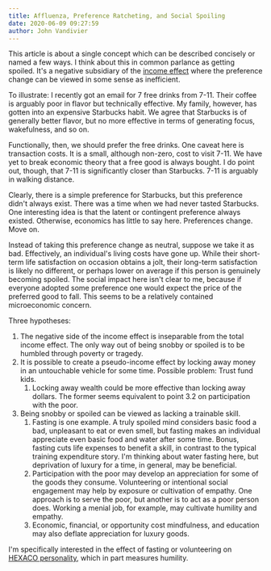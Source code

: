 ```yaml
---
title: Affluenza, Preference Ratcheting, and Social Spoiling
date: 2020-06-09 09:27:59
author: John Vandivier
---
```




<!-- wp:paragraph -->
<p>This article is about a single concept which can be described concisely or named a few ways. I think about this in common parlance as getting spoiled. It's a negative subsidiary of the <a href=\"https://www.investopedia.com/terms/i/incomeeffect.asp\">income effect</a> where the preference change can be viewed in some sense as inefficient.</p>
<!-- /wp:paragraph -->

<!-- wp:paragraph -->
<p>To illustrate: I recently got an email for 7 free drinks from 7-11. Their coffee is arguably poor in flavor but technically effective. My family, however, has gotten into an expensive Starbucks habit. We agree that Starbucks is of generally better flavor, but no more effective in terms of generating focus, wakefulness, and so on.</p>
<!-- /wp:paragraph -->

<!-- wp:paragraph -->
<p>Functionally, then, we should prefer the free drinks. One caveat here is transaction costs. It is a small, although non-zero, cost to visit 7-11. We have yet to break economic theory that a free good is always bought. I do point out, though, that 7-11 is significantly closer than Starbucks. 7-11 is arguably in walking distance.</p>
<!-- /wp:paragraph -->

<!-- wp:paragraph -->
<p>Clearly, there is a simple preference for Starbucks, but this preference didn't always exist. There was a time when we had never tasted Starbucks. One interesting idea is that the latent or contingent preference always existed. Otherwise, economics has little to say here. Preferences change. Move on.</p>
<!-- /wp:paragraph -->

<!-- wp:paragraph -->
<p>Instead of taking this preference change as neutral, suppose we take it as bad. Effectively, an individual's living costs have gone up. While their short-term life satisfaction on occasion obtains a jolt, their long-term satisfaction is likely no different, or perhaps lower on average if this person is genuinely becoming spoiled. The social impact here isn't clear to me, because if everyone adopted some preference one would expect the price of the preferred good to fall. This seems to be a relatively contained microeconomic concern.</p>
<!-- /wp:paragraph -->

<!-- wp:paragraph -->
<p>Three hypotheses:</p>
<!-- /wp:paragraph -->

<!-- wp:list {\"ordered\":true} -->
<ol><li>The negative side of the income effect is inseparable from the total income effect. The only way out of being snobby or spoiled is to be humbled through poverty or tragedy.</li><li>It is possible to create a pseudo-income effect by locking away money in an untouchable vehicle for some time. Possible problem: Trust fund kids.<ol><li>Locking away wealth could be more effective than locking away dollars. The former seems equivalent to point 3.2 on participation with the poor.</li></ol></li><li>Being snobby or spoiled can be viewed as lacking a trainable skill.<ol><li>Fasting is one example. A truly spoiled mind considers basic food a bad, unpleasant to eat or even smell, but fasting makes an individual appreciate even basic food and water after some time. Bonus, fasting cuts life expenses to benefit a skill, in contrast to the typical training expenditure story. I'm thinking about water fasting here, but deprivation of luxury for a time, in general, may be beneficial.</li><li>Participation with the poor may develop an appreciation for some of the goods they consume. Volunteering or intentional social engagement may help by exposure or cultivation of empathy. One approach is to serve the poor, but another is to act as a poor person does. Working a menial job, for example, may cultivate humility and empathy.</li><li>Economic, financial, or opportunity cost mindfulness, and education may also deflate appreciation for luxury goods.</li></ol></li></ol>
<!-- /wp:list -->

<!-- wp:paragraph -->
<p>I'm specifically interested in the effect of fasting or volunteering on <a href=\"https://hexaco.org/\">HEXACO personality</a>, which in part measures humility.</p>
<!-- /wp:paragraph -->